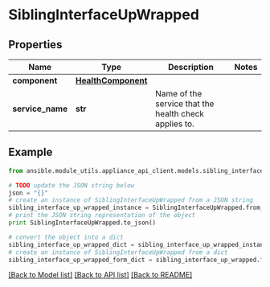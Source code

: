 # SiblingInterfaceUpWrapped


## Properties
Name | Type | Description | Notes
------------ | ------------- | ------------- | -------------
**component** | [**HealthComponent**](HealthComponent.md) |  | 
**service_name** | **str** | Name of the service that the health check applies to. | 

## Example

```python
from ansible.module_utils.appliance_api_client.models.sibling_interface_up_wrapped import SiblingInterfaceUpWrapped

# TODO update the JSON string below
json = "{}"
# create an instance of SiblingInterfaceUpWrapped from a JSON string
sibling_interface_up_wrapped_instance = SiblingInterfaceUpWrapped.from_json(json)
# print the JSON string representation of the object
print SiblingInterfaceUpWrapped.to_json()

# convert the object into a dict
sibling_interface_up_wrapped_dict = sibling_interface_up_wrapped_instance.to_dict()
# create an instance of SiblingInterfaceUpWrapped from a dict
sibling_interface_up_wrapped_form_dict = sibling_interface_up_wrapped.from_dict(sibling_interface_up_wrapped_dict)
```
[[Back to Model list]](../README.md#documentation-for-models) [[Back to API list]](../README.md#documentation-for-api-endpoints) [[Back to README]](../README.md)


